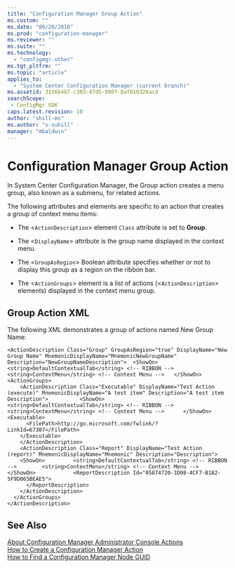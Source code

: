 ```yaml
---
title: "Configuration Manager Group Action"
ms.custom: ""
ms.date: "09/20/2016"
ms.prod: "configuration-manager"
ms.reviewer: ""
ms.suite: ""
ms.technology:
  - "configmgr-other"
ms.tgt_pltfrm: ""
ms.topic: "article"
applies_to:
  - "System Center Configuration Manager (current branch)"
ms.assetid: 3156b487-c303-47d5-990f-8af010326acdsearchScope: - ConfigMgr SDK
caps.latest.revision: 10
author: "shill-ms"
ms.author: "v-suhill"
manager: "mbaldwin"
---
```

# Configuration Manager Group Action
In System Center Configuration Manager, the Group action creates a menu group, also known as a submenu, for related actions.  

 The following attributes and elements are specific to an action that creates a group of context menu items:  

-   The <`ActionDescription`> element `Class` attribute is set to **Group**.  

-   The <`DisplayName`> attribute is the group name displayed in the context menu.  

-   The <`GroupAsRegion`> Boolean attribute specifies whether or not to display this group as a region on the ribbon bar.  

-   The <`ActionGroups`> element is a list of actions (<`ActionDescription`> elements) displayed in the context menu group.  

## Group Action XML  
 The following XML demonstrates a group of actions named New Group Name:  

```  
<ActionDescription Class="Group" GroupAsRegion="true" DisplayName="New Group Name" MnemonicDisplayName="MnemonicNewGroupName" Description="NewGroupNameDescription">  <ShowOn>      <string>DefaultContextualTab</string> <!-- RIBBON -->     <string>ContextMenu</string> <!-- Context Menu -->   </ShowOn>       <ActionGroups>  
    <ActionDescription Class="Executable" DisplayName="Test Action (execute)" MnemonicDisplayName="A test item" Description="A test item Description">          <ShowOn>          <string>DefaultContextualTab</string> <!-- RIBBON -->         <string>ContextMenu</string> <!-- Context Menu -->      </ShowOn>         <Executable>  
      <FilePath>http://go.microsoft.com/fwlink/?LinkId=67307</FilePath>  
    </Executable>  
    </ActionDescription>  
    <ActionDescription Class="Report" DisplayName="Test Action (report)" MnemonicDisplayName="Mnemonic" Description="Description">  
    <ShowOn>         <string>DefaultContextualTab</string> <!-- RIBBON -->        <string>ContextMenu</string> <!-- Context Menu -->      </ShowOn>            <ReportDescription Id="05874720-1D08-4CF7-B182-5F9D065BEAE5">  
      </ReportDescription>  
    </ActionDescription>  
  </ActionGroups>  
</ActionDescription>  
```  

## See Also  
 [About Configuration Manager Administrator Console Actions](../../../../develop/core/servers/console/about-configuration-manager-console-actions.md)   
 [How to Create a Configuration Manager Action](../../../../develop/core/servers/console/how-to-create-a-configuration-manager-action.md)   
 [How to Find a Configuration Manager Node GUID](../../../../develop/core/servers/console/how-to-find-a-configuration-manager-console-node-guid.md)
